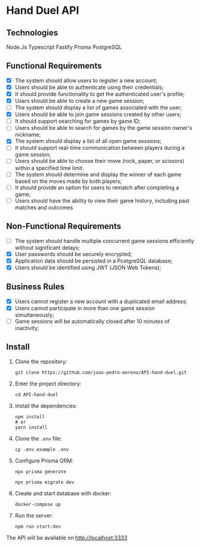 # Hand Duel API

## Technologies

Node.Js
Typescript
Fastify
Prisma
PostgreSQL

## Functional Requirements

- [x] The system should allow users to register a new account;
- [x] Users should be able to authenticate using their credentials;
- [x] It should provide functionality to get the authenticated user's profile;
- [x] Users should be able to create a new game session;
- [ ] The system should display a list of games associated with the user;
- [x] Users should be able to join game sessions created by other users;
- [ ] It should support searching for games by game ID;
- [ ] Users should be able to search for games by the game session owner's nickname;
- [x] The system should display a list of all open game sessions;
- [ ] It should support real-time communication between players during a game session;
- [ ] Users should be able to choose their move (rock, paper, or scissors) within a specified time limit.
- [ ] The system should determine and display the winner of each game based on the moves made by both players;
- [ ] It should provide an option for users to rematch after completing a game;
- [ ] Users should have the ability to view their game history, including past matches and outcomes

## Non-Functional Requirements

- [ ] The system should handle multiple concurrent game sessions efficiently without significant delays;
- [x] User passwords should be securely encrypted;
- [x] Application data should be persisted in a PostgreSQL database;
- [x] Users should be identified using JWT (JSON Web Tokens);

## Business Rules

- [x] Users cannot register a new account with a duplicated email address;
- [x] Users cannot participate in more than one game session simultaneously;
- [ ] Game sessions will be automatically closed after 10 minutes of inactivity;

## Install

1. Clone the repository:

    ```shell
    git clone https://github.com/joao-pedro-moreno/API-hand-duel.git
    ```

2. Enter the project directory:

    ```shell
    cd API-hand-duel
    ```

3. Install the dependencies:

    ```shell
    npm install
    # or
    yarn install
    ```

4. Clone the ``.env`` file:

    ```shell
    cp .env.example .env
    ```

5. Configure Prisma ORM:

    ```shell
    npx prisma generate

    npx prisma migrate dev
    ```

6. Create and start database with docker:

    ```shell
    docker-compose up
    ```

7. Run the server:

    ```shell
    npm run start:dev
    ```

The API will be available on <http://localhost:3333>
